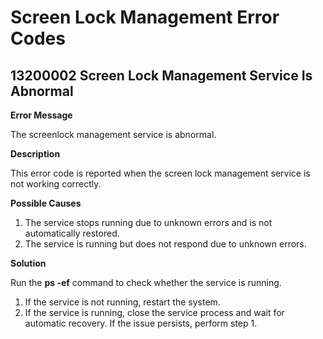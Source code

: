 # Screen Lock Management Error Codes

## 13200002 Screen Lock Management Service Is Abnormal

**Error Message**

The screenlock management service is abnormal.

**Description**

This error code is reported when the screen lock management service is not working correctly.

**Possible Causes**


1. The service stops running due to unknown errors and is not automatically restored.
2. The service is running but does not respond due to unknown errors.

**Solution**

Run the **ps -ef** command to check whether the service is running.

1. If the service is not running, restart the system.
2. If the service is running, close the service process and wait for automatic recovery. If the issue persists, perform step 1.
